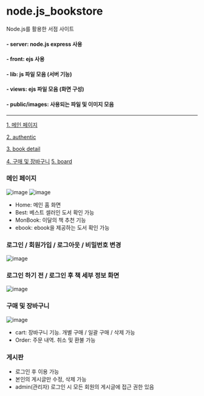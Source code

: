 # node.js_bookstore
Node.js를 활용한 서점 사이트

#### - server: node.js express 사용
#### - front: ejs 사용

#### - lib: js 파일 모음 (서버 기능)
#### - views: ejs 파일 모음 (화면 구성)
#### - public/images: 사용되는 파일 및 이미지 모음

******************************

[1. 메인 페이지](#메인-페이지)

[2. authentic](#로그인-/-로그아웃-/-회원가입-/-비밀번호-변경)

[3. book detail](#로그인-하기-전-/-로그인-후-책-세부-정보-화면)

[4. 구매 및 장바구니](#구매-및-장바구니)
[5. board](#게시판)

### 메인 페이지
![image](https://user-images.githubusercontent.com/116738827/224456000-6bb75005-89e8-42ca-958b-3825a30af001.png)
![image](https://user-images.githubusercontent.com/116738827/224460169-95719cb0-2909-442f-abf2-30466e44f049.png)

- Home: 메인 홈 화면
- Best: 베스트 셀러인 도서 확인 가능
- MonBook: 이달의 책 추천 기능
- ebook: ebook을 제공하는 도서 확인 가능

### 로그인 / 회원가입 / 로그아웃 / 비밀번호 변경
![image](https://user-images.githubusercontent.com/116738827/224457278-7fdbb563-2d47-4032-b03f-502cd1b3bae2.png)

### 로그인 하기 전 / 로그인 후 책 세부 정보 화면
![image](https://user-images.githubusercontent.com/116738827/224456383-f675617b-46cd-4b51-89ab-3967f0dc63b2.png)

### 구매 및 장바구니
![image](https://user-images.githubusercontent.com/116738827/224460385-b8cce3a9-c98f-42ea-b45f-51a1025a7970.png)

- cart: 장바구니 기능. 개별 구매 / 일괄 구매 / 삭제 가능
- Order: 주문 내역. 취소 및 환불 가능

### 게시판
- 로그인 후 이용 가능
- 본인의 게시글만 수정, 삭제 가능
- admin(관리자) 로그인 시 모든 회원의 게시글에 접근 권한 있음
